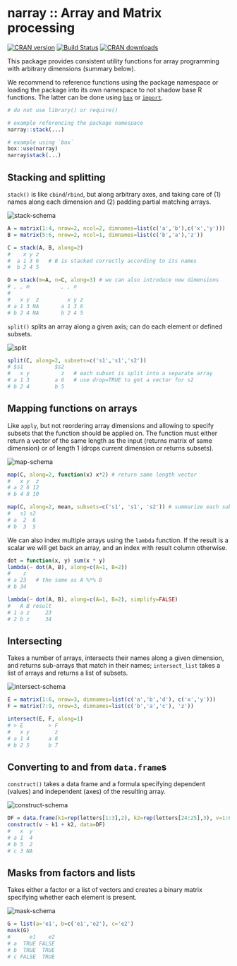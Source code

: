 narray :: Array and Matrix processing
=====================================

[![CRAN version](https://www.r-pkg.org/badges/version/narray)](https://cran.r-project.org/package=narray)
[![Build Status](https://github.com/mschubert/narray/actions/workflows/check-standard.yaml/badge.svg)](https://github.com/mschubert/narray/actions)
[![CRAN downloads](https://cranlogs.r-pkg.org/badges/narray)](http://cran.rstudio.com/web/packages/narray/index.html)

This package provides consistent utility functions for array programming with
arbitrary dimensions (summary below).

We recommend to reference functions using the package namespace or
loading the package into its own namespace to not shadow base R
functions. The latter can be done using [`box`](https://github.com/klmr/box) or
[`import`](https://github.com/rticulate/import).

```r
# do not use library() or require()

# example referencing the package namespace
narray::stack(...)

# example using `box`
box::use(narray)
narray$stack(...)
```

Stacking and splitting
----------------------

`stack()` is like `cbind`/`rbind`, but along arbitrary axes, and taking care of (1) names 
along each dimension and (2) padding partial matching arrays.

![stack-schema](vignettes/stack.png)

```r
A = matrix(1:4, nrow=2, ncol=2, dimnames=list(c('a','b'),c('x','y')))
B = matrix(5:6, nrow=2, ncol=1, dimnames=list(c('b','a'),'z'))

C = stack(A, B, along=2)
#    x y z
#  a 1 3 6   # B is stacked correctly according to its names
#  b 2 4 5

D = stack(m=A, n=C, along=3) # we can also introduce new dimensions
# , , m          , , n
#
#   x y  z         x y z
# a 1 3 NA       a 1 3 6
# b 2 4 NA       b 2 4 5
```

`split()` splits an array along a given axis; can do each element or defined subsets.

![split](vignettes/split.png)

```r
split(C, along=2, subsets=c('s1','s1','s2'))
# $s1          $s2
#   x y          z   # each subset is split into a separate array
# a 1 3        a 6   # use drop=TRUE to get a vector for s2
# b 2 4        b 5
```

Mapping functions on arrays
---------------------------

Like `apply`, but not reordering array dimensions and allowing to specify 
subsets that the function should be applied on. The function must either return
a vector of the same length as the input (returns matrix of same dimension) or
of length 1 (drops current dimension or returns subsets).

![map-schema](vignettes/map.png)

```r
map(C, along=2, function(x) x*2) # return same length vector
#   x y  z
# a 2 6 12
# b 4 8 10

map(C, along=2, mean, subsets=c('s1', 's1', 's2')) # summarize each subset to scalar
#   s1 s2
# a  2  6
# b  3  5
```

We can also index multiple arrays using the `lambda` function. If the result
is a scalar we will get back an array, and an index with result column otherwise.

```r
dot = function(x, y) sum(x * y)
lambda(~ dot(A, B), along=c(A=1, B=2))
#    z
# a 23   # the same as A %*% B
# b 34

lambda(~ dot(A, B), along=c(A=1, B=2), simplify=FALSE)
#   A B result
# 1 a z     23
# 2 b z     34
```

Intersecting
------------

Takes a number of arrays, intersects their names along a given dimension,
and returns sub-arrays that match in their names; `intersect_list` takes 
a list of arrays and returns a list of subsets.

![intersect-schema](vignettes/intersect.png)

```r
E = matrix(1:6, nrow=3, dimnames=list(c('a','b','d'), c('x','y')))
F = matrix(7:9, nrow=3, dimnames=list(c('b','a','c'), 'z'))

intersect(E, F, along=1)
# > E        > F
#   x y        z
# a 1 4      a 8
# b 2 5      b 7
```

Converting to and from `data.frame`s
------------------------------------

`construct()` takes a data frame and a formula specifying dependent (values) and independent
(axes) of the resulting array.

![construct-schema](vignettes/construct.png)

```r
DF = data.frame(k1=rep(letters[1:3],2), k2=rep(letters[24:25],3), v=1:6)[-6,]
construct(v ~ k1 + k2, data=DF)
#   x  y
# a 1  4
# b 5  2
# c 3 NA
```

Masks from factors and lists
----------------------------

Takes either a factor or a list of vectors and creates a binary matrix 
specifying whether each element is present.

![mask-schema](vignettes/mask.png)

```r
G = list(a='e1', b=c('e1','e2'), c='e2')
mask(G)
#      e1    e2
# a  TRUE FALSE
# b  TRUE  TRUE
# c FALSE  TRUE
```
